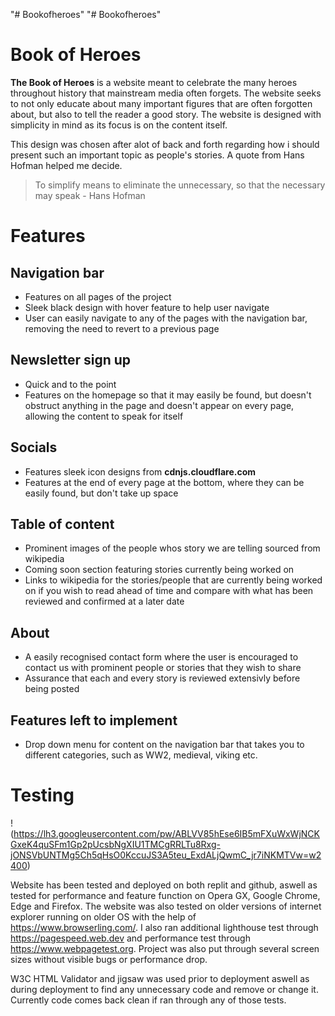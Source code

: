 "# Bookofheroes" 
"# Bookofheroes" 
# Book of Heroes

**The Book of Heroes** is a website meant to celebrate the many heroes throughout history that mainstream media often forgets. The website seeks to not only educate about many important figures that are often forgotten about, but also to tell the reader a good story. The website is designed with simplicity in mind as its focus is on the content itself.

This design was chosen after alot of back and forth regarding how i should present such an important topic as people's stories. A quote from Hans Hofman helped me decide.
>To simplify means to eliminate the unnecessary, so that the necessary may speak - Hans Hofman

# Features

## Navigation bar
- Features on all pages of the project
- Sleek black design with hover feature to help user navigate
- User can easily navigate to any of the pages with the navigation bar, removing the need to revert to a previous page

## Newsletter sign up
- Quick and to the point
- Features on the homepage so that it may easily be found, but doesn't obstruct anything in the page and doesn't appear on every page, allowing the content to speak for itself

## Socials
- Features sleek icon designs from **cdnjs.cloudflare.com**
- Features at the end of every page at the bottom, where they can be easily found, but don't take up space

## Table of content
- Prominent images of the people whos story we are telling sourced from wikipedia
- Coming soon section featuring stories currently being worked on
- Links to wikipedia for the stories/people that are currently being worked on if you wish to read ahead of time and compare with what has been reviewed and confirmed at a later date

## About
- A easily recognised contact form where the user is encouraged to contact us with prominent people or stories that they wish to share
- Assurance that each and every story is reviewed extensivly before being posted

## Features left to implement
- Drop down menu for content on the navigation bar that takes you to different categories, such as WW2, medieval, viking etc.

# Testing
!(https://lh3.googleusercontent.com/pw/ABLVV85hEse6IB5mFXuWxWjNCKGxeK4quSFm1Gp2pUcsbNgXIU1TMCgRRLTu8Rxg-jONSVbUNTMg5Ch5qHsO0KccuJS3A5teu_ExdALjQwmC_jr7iNKMTVw=w2400)

Website has been tested and deployed on both replit and github, aswell as tested for performance and feature function on Opera GX, Google Chrome, Edge and Firefox. The website was also tested on older versions of internet explorer running on older OS with the help of https://www.browserling.com/. I also ran additional lighthouse test through https://pagespeed.web.dev and performance test through https://www.webpagetest.org.
Project was also put through several screen sizes without visible bugs or performance drop.

W3C HTML Validator and jigsaw was used prior to deployment aswell as during deployment to find any unnecessary code and remove or change it. Currently code comes back clean if ran through any of those tests.






